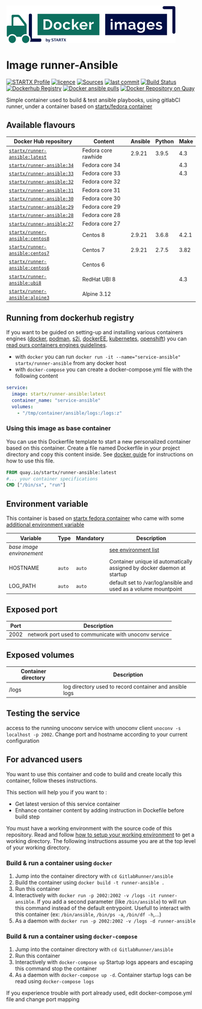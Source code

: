 [![startxfr/docker-images](https://raw.githubusercontent.com/startxfr/docker-images/master/travis/logo-small.svg?sanitize=true)](https://github.com/startxfr/docker-images)

# Image runner-Ansible

[![STARTX Profile](https://img.shields.io/badge/provider-startx-green.svg)](https://github.com/startxfr) [![licence](https://img.shields.io/github/license/startxfr/docker-images.svg)](https://github.com/startxfr/docker-images) [![Sources](https://img.shields.io/badge/startxfr-docker--images-blue.svg)](https://github.com/startxfr/docker-images/tree/master/GitlabRunner/ansible/) [![last commit](https://img.shields.io/github/last-commit/startxfr/docker-images.svg)](https://github.com/startxfr/docker-images) [![Build Status](https://travis-ci.org/startxfr/docker-images.svg?branch=master)](https://travis-ci.org/startxfr/docker-images) [![Dockerhub Registry](https://img.shields.io/docker/build/startx/runner-ansible.svg)](https://hub.docker.com/r/startx/runner-ansible) [![Docker ansible pulls](https://img.shields.io/docker/pulls/startx/runner-ansible)](https://hub.docker.com/r/startx/runner-ansible) [![Docker Repository on Quay](https://quay.io/repository/startx/ansible/status "Docker Repository on Quay")](https://quay.io/repository/startx/ansible)

Simple container used to build & test ansible playbooks, using gitlabCI runner, under a container
based on [startx/fedora container](https://hub.docker.com/r/startx/fedora)

## Available flavours

| Docker Hub repository                                                             | Content             | Ansible | Python | Make  |
| --------------------------------------------------------------------------------- | ------------------- | ------- | ------ | ----- |
| [`startx/runner-ansible:latest`](https://hub.docker.com/r/startx/runner-ansible)  | Fedora core rawhide | 2.9.21  | 3.9.5  | 4.3   |
| [`startx/runner-ansible:34`](https://hub.docker.com/r/startx/runner-ansible)      | Fedora core 34      |         |        | 4.3   |
| [`startx/runner-ansible:33`](https://hub.docker.com/r/startx/runner-ansible)      | Fedora core 33      |         |        | 4.3   |
| [`startx/runner-ansible:32`](https://hub.docker.com/r/startx/runner-ansible)      | Fedora core 32      |         |        |       |
| [`startx/runner-ansible:31`](https://hub.docker.com/r/startx/runner-ansible)      | Fedora core 31      |         |        |       |
| [`startx/runner-ansible:30`](https://hub.docker.com/r/startx/runner-ansible)      | Fedora core 30      |         |        |       |
| [`startx/runner-ansible:29`](https://hub.docker.com/r/startx/runner-ansible)      | Fedora core 29      |         |        |       |
| [`startx/runner-ansible:28`](https://hub.docker.com/r/startx/runner-ansible)      | Fedora core 28      |         |        |       |
| [`startx/runner-ansible:27`](https://hub.docker.com/r/startx/runner-ansible)      | Fedora core 27      |         |        |       |
| [`startx/runner-ansible:centos8`](https://hub.docker.com/r/startx/runner-ansible) | Centos 8            | 2.9.21  | 3.6.8  | 4.2.1 |
| [`startx/runner-ansible:centos7`](https://hub.docker.com/r/startx/runner-ansible) | Centos 7            | 2.9.21  | 2.7.5  | 3.82  |
| [`startx/runner-ansible:centos6`](https://hub.docker.com/r/startx/runner-ansible) | Centos 6            |         |        |       |
| [`startx/runner-ansible:ubi8`](https://hub.docker.com/r/startx/runner-ansible)    | RedHat UBI 8        |         |        | 4.3   |
| [`startx/runner-ansible:alpine3`](https://hub.docker.com/r/startx/runner-ansible) | Alpine 3.12         |         |        |       |

## Running from dockerhub registry

If you want to be guided on setting-up and installing various containers engines
([docker](https://github.com/startxfr/containers-engines/blob/master/Docker.md),
[podman](https://github.com/startxfr/containers-engines/blob/master/Podman.md),
[s2i](https://github.com/startxfr/containers-engines/blob/master/S2I.md),
[dockerEE](https://github.com/startxfr/containers-engines/blob/master/DockerEE.md),
[kubernetes](https://github.com/startxfr/containers-engines/blob/master/Kubernetes.md),
[openshift](https://github.com/startxfr/containers-engines/blob/master/Openshift.md))
you can [read ours containers engines guidelines](https://github.com/startxfr/containers-engines).

- with `docker` you can run `docker run -it --name="service-ansible" startx/runner-ansible` from any docker host
- with `docker-compose` you can create a docker-compose.yml file with the following content

```YAML
service:
  image: startx/runner-ansible:latest
  container_name: "service-ansible"
  volumes:
    - "/tmp/container/ansible/logs:/logs:z"
```

### Using this image as base container

You can use this Dockerfile template to start a new personalized container based on this container. Create a file named Dockerfile in your project directory and copy this content inside. See [docker guide](http://docs.docker.com/engine/reference/builder/) for instructions on how to use this file.

```Dockerfile
FROM quay.io/startx/runner-ansible:latest
#... your container specifications
CMD ["/bin/sx", "run"]
```

## Environment variable

This container is based on [startx fedora container](https://hub.docker.com/r/startx/fedora) who came with
some [additional environment variable](https://github.com/startxfr/docker-images/tree/master/OS#environment-variable)

| Variable                       | Type   | Mandatory | Description                                                                                           |
| ------------------------------ | ------ | --------- | ----------------------------------------------------------------------------------------------------- |
| <i>base image environement</i> |        |           | [see environment list](https://github.com/startxfr/docker-images/tree/master/OS#environment-variable) |
| HOSTNAME                       | `auto` | `auto`    | Container unique id automatically assigned by docker daemon at startup                                |
| LOG_PATH                       | `auto` | `auto`    | default set to /var/log/ansible and used as a volume mountpoint                                       |

## Exposed port

| Port | Description                                           |
| ---- | ----------------------------------------------------- |
| 2002 | network port used to communicate with unoconv service |

## Exposed volumes

| Container directory | Description                                             |
| ------------------- | ------------------------------------------------------- |
| /logs               | log directory used to record container and ansible logs |

## Testing the service

access to the running unoconv service with unoconv client `unoconv -s localhost -p 2002`. Change port and hostname according to your current configuration

## For advanced users

You want to use this container and code to build and create locally this container, follow theses instructions.

This section will help you if you want to :

- Get latest version of this service container
- Enhance container content by adding instruction in Dockefile before build step

You must have a working environment with the source code of this repository. Read and follow [how to setup your working environment](https://github.com/startxfr/docker-images#setup-your-working-environment-mandatory) to get a working directory. The following instructions assume you are at the top level of your working directory.

### Build & run a container using `docker`

1. Jump into the container directory with `cd GitlabRunner/ansible`
2. Build the container using `docker build -t runner-ansible .`
3. Run this container
4. Interactively with `docker run -p 2002:2002 -v /logs -it runner-ansible`. If you add a second parameter (like `/bin/ansible`) to will run this command instead of the default entrypoint. Usefull to interact with this container (ex: `/bin/ansible`, `/bin/ps -a`, `/bin/df -h`,...)
5. As a daemon with `docker run -p 2002:2002 -v /logs -d runner-ansible`

### Build & run a container using `docker-compose`

1. Jump into the container directory with `cd GitlabRunner/ansible`
2. Run this container
3. Interactively with `docker-compose up` Startup logs appears and escaping this command stop the container
4. As a daemon with `docker-compose up -d`. Container startup logs can be read using `docker-compose logs`

If you experience trouble with port already used, edit docker-compose.yml file and change port mapping

